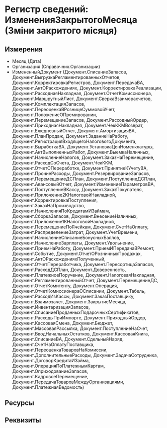 ﻿# Регистр сведений: ИзмененияЗакрытогоМесяца (Зміни закритого місяця)

## Измерения

- Месяц (Дата)
- Организация (Справочник.Организации)
- ИзмененныйДокумент (Документ.СписаниеЗапасов, Документ.ВыгрузкаРегламентированныхОтчетов, Документ.КорректировкаРегистров, Документ.ПередачаВА, Документ.АктОРасхождениях, Документ.КорректировкаРеализации, Документ.РасходнаяНакладная, Документ.ОтчетКомиссионера, Документ.МаршрутныйЛист, Документ.СверкаВзаиморасчетов, Документ.КомплектацияЗапасов, Документ.ПереоценкаВРозницеСуммовойУчет, Документ.ПоложениеОПремировании, Документ.ПеремещениеЗапасов, Документ.РасходныйОрдер, Документ.ПриходнаяНакладная, Документ.ЧекККМВозврат, Документ.ЕжедневныйОтчет, Документ.АмортизацияВА, Документ.ПланПродаж, Документ.ЗаданиеНаРаботу, Документ.РегистрацияВходящегоНалоговогоДокумента, Документ.ВыработкаВА, Документ.УстановкаЦенНоменклатуры, Документ.АктВыполненныхРабот, Документ.ВыемкаНаличных, Документ.НачислениеНалогов, Документ.ЗаказНаПеремещение, Документ.РасходСоСчета, Документ.ЧекККМ, Документ.ОтчетОПереработке, Документ.ПринятиеКУчетуВА, Документ.ПрочиеРасходы, Документ.РезервированиеЗапасов, Документ.ПеремещениеДСПлан, Документ.ПоступлениеДСПлан, Документ.АвансовыйОтчет, Документ.ИзменениеПараметровВА, Документ.ПоступлениеВКассу, Документ.ЗаказПокупателя, Документ.Приложение2КНалоговойНакладной, Документ.КорректировкаПоступления, Документ.ЗаказНаПроизводство, Документ.НачисленияПоКредитамИЗаймам, Документ.СборкаЗапасов, Документ.ВнесениеНаличных, Документ.Приложение1КНалоговойНакладной, Документ.ПеремещениеПоЯчейкам, Документ.СчетНаОплату, Документ.РаспределениеЗатрат, Документ.УчетВремени, Документ.НачислениеСписаниеБонусныхБаллов, Документ.НачислениеЗарплаты, Документ.Увольнение, Документ.ПриемНаРаботу, Документ.ПриемИПередачаВРемонт, Документ.Событие, Документ.ОтчетОРозничныхПродажах, Документ.АктОРасхожденияхПолученный, Документ.ОтчетПереработчика, Документ.ПересортицаЗапасов, Документ.РасходДСПлан, Документ.Доверенность, Документ.ПлатежноеПоручение, Документ.НалоговаяНакладная, Документ.РегламентированныйОтчет, Документ.ПеремещениеДС, Документ.ОтчетКомитенту, Документ.Операция, Документ.ОтчетКомиссионераОСписании, Документ.Табель, Документ.РасходИзКассы, Документ.ЗаказПоставщику, Документ.Взаимозачет, Документ.ЗакрытиеМесяца, Документ.ИнвентаризацияЗапасов, Документ.СписаниеПроданныхПодарочныхСертификатов, Документ.РасходыПриИмпорте, Документ.ПриходныйОрдер, Документ.КассоваяСмена, Документ.Бюджет, Документ.МассоваяРассылка, Документ.ПоступлениеНаСчет, Документ.ВводНачальныхОстатков, Документ.КассоваяКнига, Документ.СписаниеВА, Документ.СдельныйНаряд, Документ.СчетНаОплатуПоставщика, Документ.ПереоценкаТоваровНаКомиссии, Документ.ДополнительныеРасходы, Документ.ЗадачаСотрудника, Документ.ДоговорКредитаИЗайма, Документ.ОперацияПоПлатежнымКартам, Документ.ОприходованиеЗапасов, Документ.КадровоеПеремещение, Документ.ПередачаТоваровМеждуОрганизациями, Документ.ПлатежнаяВедомость)

## Ресурсы


## Реквизиты


